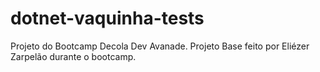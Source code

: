 # dotnet-vaquinha-tests
Projeto do Bootcamp Decola Dev Avanade. Projeto Base feito por Eliézer Zarpelão durante o bootcamp.
